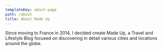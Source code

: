 ```yaml
---
templateKey: about-page
path: /about
title: About Made Up
---
```

Since moving to France in 2014, I decided create Made Up, a Travel and Lifestyle Blog focused on discovering in detail various cities and locations around the globe. 

###
